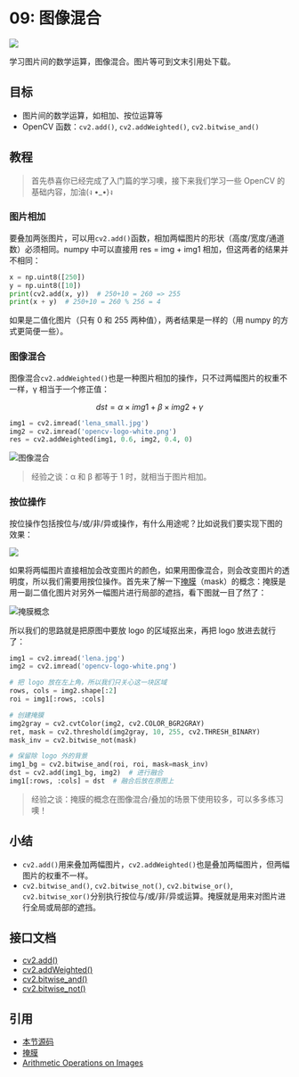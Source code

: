# 09: 图像混合

![](https://cos.codec.wang/cv2_image_blending_6_4.jpg)

学习图片间的数学运算，图像混合。图片等可到文末引用处下载。

## 目标

- 图片间的数学运算，如相加、按位运算等
- OpenCV 函数：`cv2.add()`, `cv2.addWeighted()`, `cv2.bitwise_and()`

## 教程

> 首先恭喜你已经完成了入门篇的学习噢，接下来我们学习一些 OpenCV 的基础内容，加油\(ง •\_•\)ง

### 图片相加

要叠加两张图片，可以用`cv2.add()`函数，相加两幅图片的形状（高度/宽度/通道数）必须相同。numpy 中可以直接用 res = img + img1 相加，但这两者的结果并不相同：

```python
x = np.uint8([250])
y = np.uint8([10])
print(cv2.add(x, y))  # 250+10 = 260 => 255
print(x + y)  # 250+10 = 260 % 256 = 4
```

如果是二值化图片（只有 0 和 255 两种值），两者结果是一样的（用 numpy 的方式更简便一些）。

### 图像混合

图像混合`cv2.addWeighted()`也是一种图片相加的操作，只不过两幅图片的权重不一样，γ 相当于一个修正值：

$$
dst = \alpha\times img1+\beta\times img2 + \gamma
$$

```python
img1 = cv2.imread('lena_small.jpg')
img2 = cv2.imread('opencv-logo-white.png')
res = cv2.addWeighted(img1, 0.6, img2, 0.4, 0)
```

![图像混合](https://cos.codec.wang/cv2_image_blending_6_4.jpg)

> 经验之谈：α 和 β 都等于 1 时，就相当于图片相加。

### 按位操作

按位操作包括按位与/或/非/异或操作，有什么用途呢？比如说我们要实现下图的效果：

![](https://cos.codec.wang/cv2_bitwise_operations_demo.jpg)

如果将两幅图片直接相加会改变图片的颜色，如果用图像混合，则会改变图片的透明度，所以我们需要用按位操作。首先来了解一下[掩膜](https://baike.baidu.com/item/%E6%8E%A9%E8%86%9C/8544392?fr=aladdin)（mask）的概念：掩膜是用一副二值化图片对另外一幅图片进行局部的遮挡，看下图就一目了然了：

![掩膜概念](https://cos.codec.wang/cv2_understand_mask.jpg)

所以我们的思路就是把原图中要放 logo 的区域抠出来，再把 logo 放进去就行了：

```python
img1 = cv2.imread('lena.jpg')
img2 = cv2.imread('opencv-logo-white.png')

# 把 logo 放在左上角，所以我们只关心这一块区域
rows, cols = img2.shape[:2]
roi = img1[:rows, :cols]

# 创建掩膜
img2gray = cv2.cvtColor(img2, cv2.COLOR_BGR2GRAY)
ret, mask = cv2.threshold(img2gray, 10, 255, cv2.THRESH_BINARY)
mask_inv = cv2.bitwise_not(mask)

# 保留除 logo 外的背景
img1_bg = cv2.bitwise_and(roi, roi, mask=mask_inv)
dst = cv2.add(img1_bg, img2)  # 进行融合
img1[:rows, :cols] = dst  # 融合后放在原图上
```

> 经验之谈：掩膜的概念在图像混合/叠加的场景下使用较多，可以多多练习噢！

## 小结

- `cv2.add()`用来叠加两幅图片，`cv2.addWeighted()`也是叠加两幅图片，但两幅图片的权重不一样。
- `cv2.bitwise_and()`, `cv2.bitwise_not()`, `cv2.bitwise_or()`, `cv2.bitwise_xor()`分别执行按位与/或/非/异或运算。掩膜就是用来对图片进行全局或局部的遮挡。

## 接口文档

- [cv2.add()](https://docs.opencv.org/4.0.0/d2/de8/group__core__array.html#ga10ac1bfb180e2cfda1701d06c24fdbd6)
- [cv2.addWeighted()](https://docs.opencv.org/4.0.0/d2/de8/group__core__array.html#gafafb2513349db3bcff51f54ee5592a19)
- [cv2.bitwise_and()](https://docs.opencv.org/4.0.0/d2/de8/group__core__array.html#ga60b4d04b251ba5eb1392c34425497e14)
- [cv2.bitwise_not()](https://docs.opencv.org/4.0.0/d2/de8/group__core__array.html#ga0002cf8b418479f4cb49a75442baee2f)

## 引用

- [本节源码](https://github.com/codecwang/OpenCV-Python-Tutorial/tree/master/09-Image-Blending)
- [掩膜](https://baike.baidu.com/item/%E6%8E%A9%E8%86%9C/8544392?fr=aladdin)
- [Arithmetic Operations on Images](http://opencv-python-tutroals.readthedocs.io/en/latest/py_tutorials/py_core/py_image_arithmetics/py_image_arithmetics.html)
